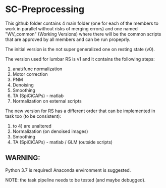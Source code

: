 # SC-Preprocessing

This github folder contains 4 main folder (one for each of the members to work in parallel without risks of merging errors) and one named "WV_common" (Working Versions) where there will be the common scripts that are approved by all members and can be run propeprly.

The initial version is the not super generalized one on resting state (v0).

The version used for lumbar RS is v1 and it contains the following steps:
1) anat/func normalization
2) Motor correction
3) PNM
4) Denoising 
5) Smoothing
6) TA (SpiCiCAPs) - matlab
7) Normalization on external scripts 

The new version for RS has a different order that can be implemented in task too (to be consistent):

1) to 4) are unaltered 
5) Normalization (on denoised images)
6) Smoothing
7) TA (SpiCiCAPs) - matlab / GLM (outside scripts)


## WARNING:
Python 3.7 is required! Anaconda environment is suggested.

NOTE: the task pipeline needs to be tested (and maybe debugged).

